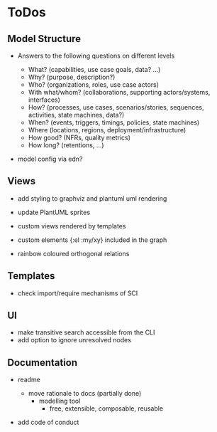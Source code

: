 # ToDos

## Model Structure
* Answers to the following questions on different levels
  * What? (capabilities, use case goals, data? ...)
  * Why? (purpose, description?)
  * Who? (organizations, roles, use case actors)
  * With what/whom? (collaborations, supporting actors/systems, interfaces)
  * How? (processes, use cases, scenarios/stories, sequences, activities, state machines, data?)
  * When? (events, triggers, timings, policies, state machines)
  * Where (locations, regions, deployment/infrastructure)
  * How good? (NFRs, quality metrics)
  * How long? (retentions, ...)

* model config via edn?

## Views
* add styling to graphviz and plantuml uml rendering
* update PlantUML sprites

* custom views rendered by templates
* custom elements {:el :my/xy} included in the graph
* rainbow coloured orthogonal relations


## Templates
* check import/require mechanisms of SCI

## UI
* make transitive search accessible from the CLI
* add option to ignore unresolved nodes

## Documentation
* readme
  * move rationale to docs (partially done)
    * modelling tool
      * free, extensible, composable, reusable

* add code of conduct
